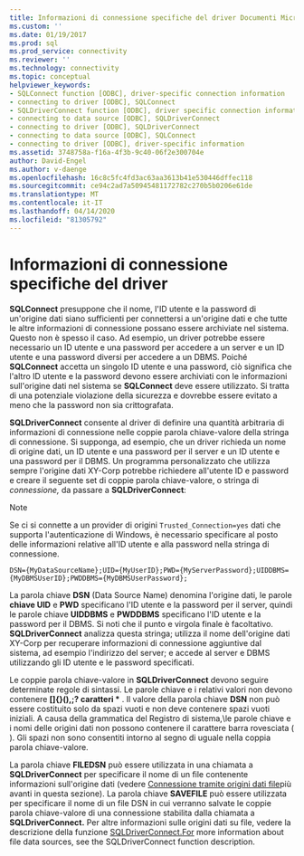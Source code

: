 ```yaml
---
title: Informazioni di connessione specifiche del driver Documenti Microsoft
ms.custom: ''
ms.date: 01/19/2017
ms.prod: sql
ms.prod_service: connectivity
ms.reviewer: ''
ms.technology: connectivity
ms.topic: conceptual
helpviewer_keywords:
- SQLConnect function [ODBC], driver-specific connection information
- connecting to driver [ODBC], SQLConnect
- SQLDriverConnect function [ODBC], driver specific connection information
- connecting to data source [ODBC], SQLDriverConnect
- connecting to driver [ODBC], SQLDriverConnect
- connecting to data source [ODBC], SQLConnect
- connecting to driver [ODBC], driver-specific information
ms.assetid: 3748758a-f16a-4f3b-9c40-06f2e300704e
author: David-Engel
ms.author: v-daenge
ms.openlocfilehash: 16c8c5fc4fd3ac63aa3613b41e530446dffec118
ms.sourcegitcommit: ce94c2ad7a50945481172782c270b5b0206e61de
ms.translationtype: MT
ms.contentlocale: it-IT
ms.lasthandoff: 04/14/2020
ms.locfileid: "81305792"
---
```

# <a name="driver-specific-connection-information"></a>Informazioni di connessione specifiche del driver
**SQLConnect** presuppone che il nome, l'ID utente e la password di un'origine dati siano sufficienti per connettersi a un'origine dati e che tutte le altre informazioni di connessione possano essere archiviate nel sistema. Questo non è spesso il caso. Ad esempio, un driver potrebbe essere necessario un ID utente e una password per accedere a un server e un ID utente e una password diversi per accedere a un DBMS. Poiché **SQLConnect** accetta un singolo ID utente e una password, ciò significa che l'altro ID utente e la password devono essere archiviati con le informazioni sull'origine dati nel sistema se **SQLConnect** deve essere utilizzato. Si tratta di una potenziale violazione della sicurezza e dovrebbe essere evitato a meno che la password non sia crittografata.  
  
 **SQLDriverConnect** consente al driver di definire una quantità arbitraria di informazioni di connessione nelle coppie parola chiave-valore della stringa di connessione. Si supponga, ad esempio, che un driver richieda un nome di origine dati, un ID utente e una password per il server e un ID utente e una password per il DBMS. Un programma personalizzato che utilizza sempre l'origine dati XY-Corp potrebbe richiedere all'utente ID e password e creare il seguente set di coppie parola chiave-valore, o stringa di *connessione,* da passare a **SQLDriverConnect**:  
  
> [!NOTE]  
>  Se ci si connette a un provider di origini `Trusted_Connection=yes` dati che supporta l'autenticazione di Windows, è necessario specificare al posto delle informazioni relative all'ID utente e alla password nella stringa di connessione.  
  
```  
DSN={MyDataSourceName};UID={MyUserID};PWD={MyServerPassword};UIDDBMS={MyDBMSUserID};PWDDBMS={MyDBMSUserPassword};  
```  
  
 La parola chiave **DSN** (Data Source Name) denomina l'origine dati, le parole **chiave UID** e **PWD** specificano l'ID utente e la password per il server, quindi le parole chiave **UIDDBMS** e **PWDDBMS** specificano l'ID utente e la password per il DBMS. Si noti che il punto e virgola finale è facoltativo. **SQLDriverConnect** analizza questa stringa; utilizza il nome dell'origine dati XY-Corp per recuperare informazioni di connessione aggiuntive dal sistema, ad esempio l'indirizzo del server; e accede al server e DBMS utilizzando gli ID utente e le password specificati.  
  
 Le coppie parola chiave-valore in **SQLDriverConnect** devono seguire determinate regole di sintassi. Le parole chiave e i relativi valori non devono contenere **[]{}(),;? caratteri \*** . Il valore della parola chiave **DSN** non può essere costituito solo da spazi vuoti e non deve contenere spazi vuoti iniziali. A causa della grammatica del Registro di sistema,\\le parole chiave e i nomi delle origini dati non possono contenere il carattere barra rovesciata ( ). Gli spazi non sono consentiti intorno al segno di uguale nella coppia parola chiave-valore.  
  
 La parola chiave **FILEDSN** può essere utilizzata in una chiamata a **SQLDriverConnect** per specificare il nome di un file contenente informazioni sull'origine dati (vedere [Connessione tramite origini dati file](../../../odbc/reference/develop-app/connecting-using-file-data-sources.md)più avanti in questa sezione). La parola chiave **SAVEFILE** può essere utilizzata per specificare il nome di un file DSN in cui verranno salvate le coppie parola chiave-valore di una connessione stabilita dalla chiamata a **SQLDriverConnect.** Per altre informazioni sulle origini dati su file, vedere la descrizione della funzione [SQLDriverConnect.For](../../../odbc/reference/syntax/sqldriverconnect-function.md) more information about file data sources, see the SQLDriverConnect function description.
